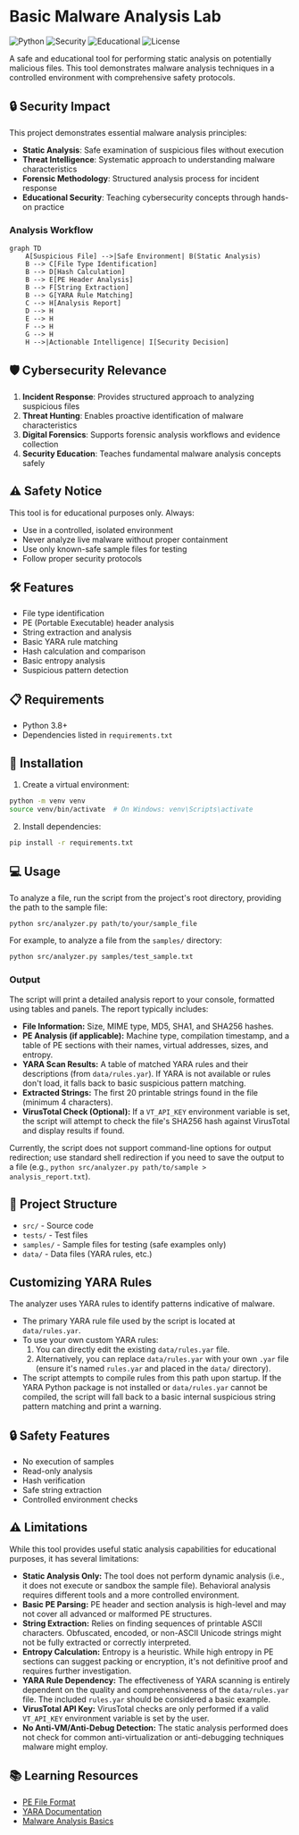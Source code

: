 # Basic Malware Analysis Lab

![Python](https://img.shields.io/badge/Python-3.8+-blue) ![Security](https://img.shields.io/badge/Security-Malware%20Analysis-red) ![Educational](https://img.shields.io/badge/Purpose-Educational-green) ![License](https://img.shields.io/badge/License-MIT-yellow)

A safe and educational tool for performing static analysis on potentially malicious files. This tool demonstrates malware analysis techniques in a controlled environment with comprehensive safety protocols.

## 🔒 Security Impact

This project demonstrates essential malware analysis principles:
- **Static Analysis**: Safe examination of suspicious files without execution
- **Threat Intelligence**: Systematic approach to understanding malware characteristics
- **Forensic Methodology**: Structured analysis process for incident response
- **Educational Security**: Teaching cybersecurity concepts through hands-on practice

### Analysis Workflow
```mermaid
graph TD
    A[Suspicious File] -->|Safe Environment| B(Static Analysis)
    B --> C[File Type Identification]
    B --> D[Hash Calculation]
    B --> E[PE Header Analysis]
    B --> F[String Extraction]
    B --> G[YARA Rule Matching]
    C --> H[Analysis Report]
    D --> H
    E --> H
    F --> H
    G --> H
    H -->|Actionable Intelligence| I[Security Decision]
```

## 🛡️ Cybersecurity Relevance

1. **Incident Response**: Provides structured approach to analyzing suspicious files
2. **Threat Hunting**: Enables proactive identification of malware characteristics
3. **Digital Forensics**: Supports forensic analysis workflows and evidence collection
4. **Security Education**: Teaches fundamental malware analysis concepts safely

## ⚠️ Safety Notice

This tool is for educational purposes only. Always:
- Use in a controlled, isolated environment
- Never analyze live malware without proper containment
- Use only known-safe sample files for testing
- Follow proper security protocols

## 🛠️ Features

- File type identification
- PE (Portable Executable) header analysis
- String extraction and analysis
- Basic YARA rule matching
- Hash calculation and comparison
- Basic entropy analysis
- Suspicious pattern detection

## 📋 Requirements

- Python 3.8+
- Dependencies listed in `requirements.txt`

## 🚀 Installation

1. Create a virtual environment:
```bash
python -m venv venv
source venv/bin/activate  # On Windows: venv\Scripts\activate
```

2. Install dependencies:
```bash
pip install -r requirements.txt
```

## 💻 Usage

To analyze a file, run the script from the project's root directory, providing the path to the sample file:
```bash
python src/analyzer.py path/to/your/sample_file
```
For example, to analyze a file from the `samples/` directory:
```bash
python src/analyzer.py samples/test_sample.txt
```

### Output
The script will print a detailed analysis report to your console, formatted using tables and panels. The report typically includes:
-   **File Information:** Size, MIME type, MD5, SHA1, and SHA256 hashes.
-   **PE Analysis (if applicable):** Machine type, compilation timestamp, and a table of PE sections with their names, virtual addresses, sizes, and entropy.
-   **YARA Scan Results:** A table of matched YARA rules and their descriptions (from `data/rules.yar`). If YARA is not available or rules don't load, it falls back to basic suspicious pattern matching.
-   **Extracted Strings:** The first 20 printable strings found in the file (minimum 4 characters).
-   **VirusTotal Check (Optional):** If a `VT_API_KEY` environment variable is set, the script will attempt to check the file's SHA256 hash against VirusTotal and display results if found.

Currently, the script does not support command-line options for output redirection; use standard shell redirection if you need to save the output to a file (e.g., `python src/analyzer.py path/to/sample > analysis_report.txt`).

## 📁 Project Structure

- `src/` - Source code
- `tests/` - Test files
- `samples/` - Sample files for testing (safe examples only)
- `data/` - Data files (YARA rules, etc.)

## Customizing YARA Rules
The analyzer uses YARA rules to identify patterns indicative of malware.
-   The primary YARA rule file used by the script is located at `data/rules.yar`.
-   To use your own custom YARA rules:
    1.  You can directly edit the existing `data/rules.yar` file.
    2.  Alternatively, you can replace `data/rules.yar` with your own `.yar` file (ensure it's named `rules.yar` and placed in the `data/` directory).
-   The script attempts to compile rules from this path upon startup. If the YARA Python package is not installed or `data/rules.yar` cannot be compiled, the script will fall back to a basic internal suspicious string pattern matching and print a warning.

## 🔒 Safety Features

- No execution of samples
- Read-only analysis
- Hash verification
- Safe string extraction
- Controlled environment checks

## ⚠️ Limitations
While this tool provides useful static analysis capabilities for educational purposes, it has several limitations:
-   **Static Analysis Only:** The tool does not perform dynamic analysis (i.e., it does not execute or sandbox the sample file). Behavioral analysis requires different tools and a more controlled environment.
-   **Basic PE Parsing:** PE header and section analysis is high-level and may not cover all advanced or malformed PE structures.
-   **String Extraction:** Relies on finding sequences of printable ASCII characters. Obfuscated, encoded, or non-ASCII Unicode strings might not be fully extracted or correctly interpreted.
-   **Entropy Calculation:** Entropy is a heuristic. While high entropy in PE sections can suggest packing or encryption, it's not definitive proof and requires further investigation.
-   **YARA Rule Dependency:** The effectiveness of YARA scanning is entirely dependent on the quality and comprehensiveness of the `data/rules.yar` file. The included `rules.yar` should be considered a basic example.
-   **VirusTotal API Key:** VirusTotal checks are only performed if a valid `VT_API_KEY` environment variable is set by the user.
-   **No Anti-VM/Anti-Debug Detection:** The static analysis performed does not check for common anti-virtualization or anti-debugging techniques malware might employ.

## 📚 Learning Resources

- [PE File Format](https://learn.microsoft.com/en-us/windows/win32/debug/pe-format)
- [YARA Documentation](https://yara.readthedocs.io/)
- [Malware Analysis Basics](https://www.malwarebytes.com/security-guide)
